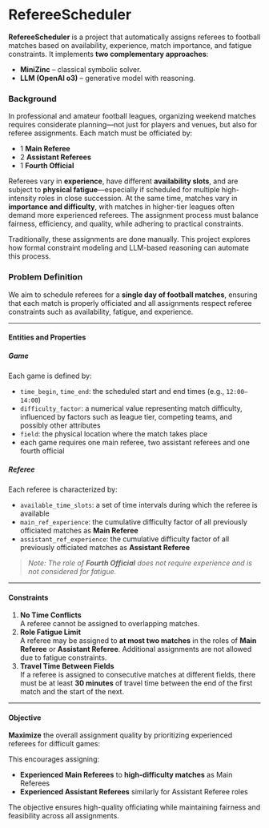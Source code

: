 # RefereeScheduler

**RefereeScheduler** is a project that automatically assigns referees to football matches based on availability, experience, match importance, and fatigue constraints. It implements **two complementary approaches**:

- **MiniZinc** – classical symbolic solver.
- **LLM (OpenAI o3)** – generative model with reasoning.

### Background

In professional and amateur football leagues, organizing weekend matches requires considerate planning—not just for players and venues, but also for referee assignments. Each match must be officiated by:

- 1 **Main Referee**
- 2 **Assistant Referees**
- 1 **Fourth Official**

Referees vary in **experience**, have different **availability slots**, and are subject to **physical fatigue**—especially if scheduled for multiple high-intensity roles in close succession. At the same time, matches vary in **importance and difficulty**, with matches in higher-tier leagues often demand more experienced referees. The assignment process must balance fairness, efficiency, and quality, while adhering to practical constraints.

Traditionally, these assignments are done manually. This project explores how formal constraint modeling and LLM-based reasoning can automate this process.

### Problem Definition

We aim to schedule referees for a **single day of football matches**, ensuring that each match is properly officiated and all assignments respect referee constraints such as availability, fatigue, and experience.

---

#### Entities and Properties

##### **Game**
Each game is defined by:
- `time_begin`, `time_end`: the scheduled start and end times (e.g., `12:00–14:00`)
- `difficulty_factor`: a numerical value representing match difficulty, influenced by factors such as league tier, competing teams, and possibly other attributes
- `field`: the physical location where the match takes place
- each game requires one main referee, two assistant referees and one fourth official 

##### **Referee**
Each referee is characterized by:
- `available_time_slots`: a set of time intervals during which the referee is available
- `main_ref_experience`: the cumulative difficulty factor of all previously officiated matches as **Main Referee**
- `assistant_ref_experience`: the cumulative difficulty factor of all previously officiated matches as **Assistant Referee**

> *Note: The role of **Fourth Official** does not require experience and is not considered for fatigue.*

---

#### Constraints

1. **No Time Conflicts**  
   A referee cannot be assigned to overlapping matches.
2. **Role Fatigue Limit**  
   A referee may be assigned to **at most two matches** in the roles of **Main Referee** or **Assistant Referee**. Additional assignments are not allowed due to fatigue constraints.
3. **Travel Time Between Fields**  
   If a referee is assigned to consecutive matches at different fields, there must be at least **30 minutes** of travel time between the end of the first match and the start of the next.

---

#### Objective

**Maximize** the overall assignment quality by prioritizing experienced referees for difficult games:

This encourages assigning:
- **Experienced Main Referees** to **high-difficulty matches** as Main Referees
- **Experienced Assistant Referees** similarly for Assistant Referee roles

The objective ensures high-quality officiating while maintaining fairness and feasibility across all assignments.